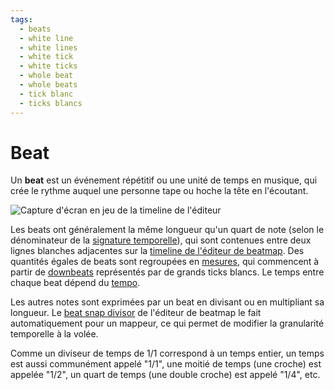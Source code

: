 ```yaml
---
tags:
  - beats
  - white line
  - white lines
  - white tick
  - white ticks
  - whole beat
  - whole beats
  - tick blanc
  - ticks blancs
---
```


# Beat

Un **beat** est un événement répétitif ou une unité de temps en musique, qui crée le rythme auquel une personne tape ou hoche la tête en l'écoutant.

![Capture d'écran en jeu de la timeline de l'éditeur](img/timeline.png "Chaque tick blanc représente un beat dans la musique.")

Les beats ont généralement la même longueur qu'un quart de note (selon le dénominateur de la [signature temporelle](/wiki/Music_theory/Time_signature)), qui sont contenues entre deux lignes blanches adjacentes sur la [timeline de l'éditeur de beatmap](/wiki/Client/Beatmap_editor/Timelines). Des quantités égales de beats sont regroupées en [mesures](/wiki/Music_theory/Measure), qui commencent à partir de [downbeats](/wiki/Music_theory/Downbeat) représentés par de grands ticks blancs. Le temps entre chaque beat dépend du [tempo](/wiki/Music_theory/Tempo).

Les autres notes sont exprimées par un beat en divisant ou en multipliant sa longueur. Le [beat snap divisor](/wiki/Client/Beatmap_editor/Beat_Snap_Divisor) de l'éditeur de beatmap le fait automatiquement pour un mappeur, ce qui permet de modifier la granularité temporelle à la volée.

Comme un diviseur de temps de 1/1 correspond à un temps entier, un temps est aussi communément appelé "1/1", une moitié de temps (une croche) est appelée "1/2", un quart de temps (une double croche) est appelé "1/4", etc.
